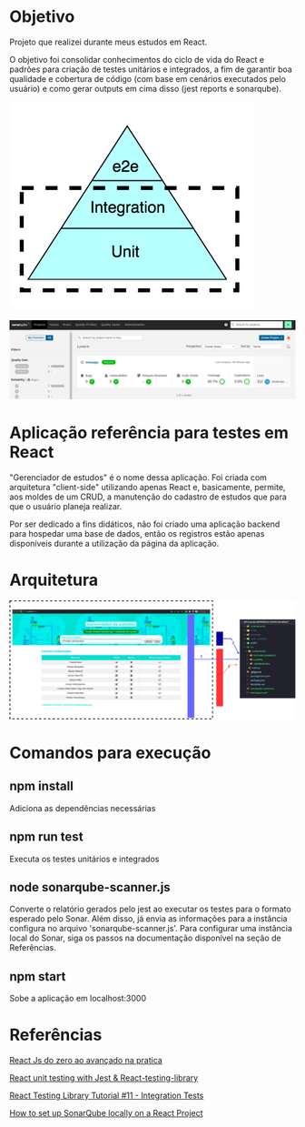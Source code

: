 # Objetivo
Projeto que realizei durante meus estudos em React.

O objetivo foi consolidar conhecimentos do ciclo de vida do React e padrões para criação de testes unitários e integrados, a fim de garantir boa qualidade e cobertura de código (com base em cenários executados pelo usuário) e como gerar outputs em cima disso (jest reports e sonarqube).

![piramide-testes](/wiki/piramide-testes.png)

![sonar](/wiki/sonar.png)


# Aplicação referência para testes em React 
"Gerenciador de estudos" é o nome dessa aplicação. Foi criada com arquitetura "client-side" utilizando apenas React e, basicamente, permite, aos moldes de um CRUD, a manutenção do cadastro de estudos que para que o usuário planeja realizar.  

Por ser dedicado a fins didáticos, não foi criado uma aplicação backend para hospedar uma base de dados, então os registros estão apenas disponíveis durante a utilização da página da aplicação.

# Arquitetura
![arquitetura](/wiki/arquitetura-referencia-testes-unitarios-integrados-react.png)

# Comandos para execução

## npm install
Adiciona as dependências necessárias

## npm run test
Executa os testes unitários e integrados

## node sonarqube-scanner.js 
Converte o relatório gerados pelo jest ao executar os testes para o formato esperado pelo Sonar. Além disso, já envia as informações para a instância configura no arquivo 'sonarqube-scanner.js'.
Para configurar uma instância local do Sonar, siga os passos na documentação disponível na seção de Referências.

## npm start
Sobe a aplicação em localhost:3000


# Referências

[React Js do zero ao avançado na pratica
](https://www.udemy.com/course/curso-reactjs/learn/lecture/32057304?start=15#overview)

[React unit testing with Jest & React-testing-library
](https://www.youtube.com/watch?v=3e1GHCA3GP0&t=422s&ab_channel=techsith)

[React Testing Library Tutorial #11 - Integration Tests
](https://www.youtube.com/watch?v=6wbnwsKrnYU&ab_channel=TheNetNinja)

[How to set up SonarQube locally on a React Project](https://javascript.plainenglish.io/how-to-set-up-sonarqube-locally-on-a-react-typescript-project-ec02cd8e2626)

